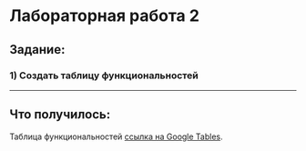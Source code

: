 # Лабораторная работа 2

## Задание:

### 1) Создать таблицу функциональностей

 ---

## Что получилось:
Таблица функциональностей [ссылка на Google Tables](https://docs.google.com/spreadsheets/d/1Bm-_Awc9iexqrPf7hUJHr1OJKnWh8eDuGtTxjH8XvlM/edit?usp=sharing "таблица функциональностей").